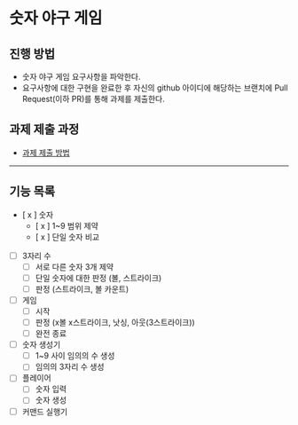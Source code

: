# 숫자 야구 게임
## 진행 방법
* 숫자 야구 게임 요구사항을 파악한다.
* 요구사항에 대한 구현을 완료한 후 자신의 github 아이디에 해당하는 브랜치에 Pull Request(이하 PR)를 통해 과제를 제출한다.

## 과제 제출 과정
* [과제 제출 방법](https://github.com/next-step/nextstep-docs/tree/master/precourse)

---
## 기능 목록

- [ x ] 숫자
  - [ x ] 1~9 범위 제약
  - [ x ] 단일 숫자 비교
- [ ] 3자리 수
  - [ ] 서로 다른 숫자 3개 제약
  - [ ] 단일 숫자에 대한 판정 (볼, 스트라이크)
  - [ ] 판정 (스트라이크, 볼 카운트)
- [ ] 게임
  - [ ] 시작
  - [ ] 판정 (x볼 x스트라이크, 낫싱, 아웃(3스트라이크))
  - [ ] 완전 종료
- [ ] 숫자 생성기
  - [ ] 1~9 사이 임의의 수 생성
  - [ ] 임의의 3자리 수 생성
- [ ] 플레이어
  - [ ] 숫자 입력
  - [ ] 숫자 생성
- [ ] 커맨드 실행기
